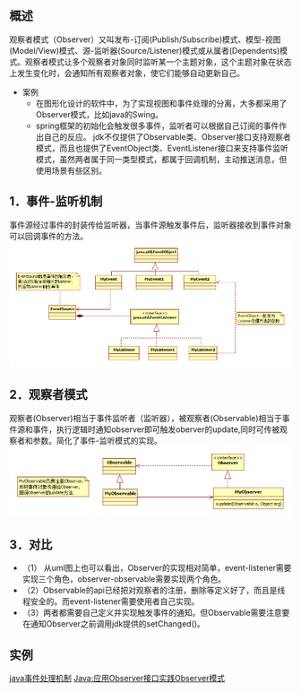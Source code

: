 ## 概述

观察者模式（Observer）又叫发布-订阅(Publish/Subscribe)模式、模型-视图 (Model/View)模式、源-监听器(Source/Listener)模式或从属者(Dependents)模式。观察者模式让多个观察者对象同时监听某一个主题对象，这个主题对象在状态上发生变化时，会通知所有观察者对象，使它们能够自动更新自己。

- 案例
    - 在图形化设计的软件中，为了实现视图和事件处理的分离，大多都采用了 Observer模式，比如java的Swing。
    - spring框架的初始化会触发很多事件，监听者可以根据自己订阅的事件作出自己的反应。
jdk不仅提供了Observable类、Observer接口支持观察者模式，而且也提供了EventObject类、EventListener接口来支持事件监听模式，虽然两者属于同一类型模式，都属于回调机制，主动推送消息，但使用场景有些区别。 

## 1．事件-监听机制
事件源经过事件的封装传给监听器，当事件源触发事件后，监听器接收到事件对象可以回调事件的方法。
![alt text](./etc/listener01.png "Observer")

## 2．观察者模式
观察者(Observer)相当于事件监听者（监听器），被观察者(Observable)相当于事件源和事件，执行逻辑时通知observer即可触发oberver的update,同时可传被观察者和参数。简化了事件-监听模式的实现。 
![alt text](./etc/observer02.png "Observer")

## 3．对比
- （1） 从uml图上也可以看出，Observer的实现相对简单，event-listener需要实现三个角色，observer-observable需要实现两个角色。 
- （2）Observable的api已经把对观察者的注册，删除等定义好了，而且是线程安全的。而event-listener需要使用者自己实现。 
- （3）两者都需要自己定义并实现触发事件的通知。但Observable需要注意要在通知Observer之前调用jdk提供的setChanged()。  

## 实例
[java事件处理机制](http://blog.csdn.net/xiaolang85/article/details/5316859)
[Java:应用Observer接口实践Observer模式](http://blog.51cto.com/zhangjunhd/68949) 